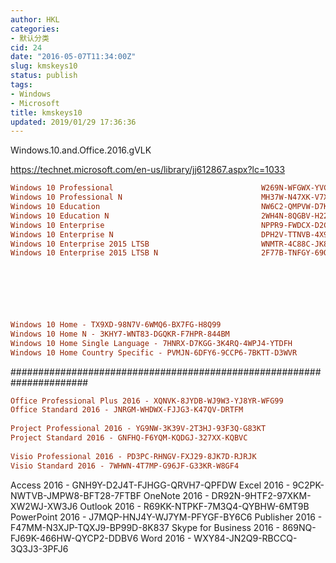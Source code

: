 ```yaml
---
author: HKL
categories:
- 默认分类
cid: 24
date: "2016-05-07T11:34:00Z"
slug: kmskeys10
status: publish
tags:
- Windows
- Microsoft
title: kmskeys10
updated: 2019/01/29 17:36:36
---
```



Windows.10.and.Office.2016.gVLK
 

https://technet.microsoft.com/en-us/library/jj612867.aspx?lc=1033

```ini
Windows 10 Professional                                 W269N-WFGWX-YVC9B-4J6C9-T83GX
Windows 10 Professional N                               MH37W-N47XK-V7XM9-C7227-GCQG9
Windows 10 Education                                    NW6C2-QMPVW-D7KKK-3GKT6-VCFB2
Windows 10 Education N                                  2WH4N-8QGBV-H22JP-CT43Q-MDWWJ
Windows 10 Enterprise                                   NPPR9-FWDCX-D2C8J-H872K-2YT43
Windows 10 Enterprise N                                 DPH2V-TTNVB-4X9Q3-TJR4H-KHJW4
Windows 10 Enterprise 2015 LTSB                         WNMTR-4C88C-JK8YV-HQ7T2-76DF9
Windows 10 Enterprise 2015 LTSB N                       2F77B-TNFGY-69QQF-B8YKP-D69TJ
 





 
Windows 10 Home - TX9XD-98N7V-6WMQ6-BX7FG-H8Q99
Windows 10 Home N - 3KHY7-WNT83-DGQKR-F7HPR-844BM
Windows 10 Home Single Language - 7HNRX-D7KGG-3K4RQ-4WPJ4-YTDFH
Windows 10 Home Country Specific - PVMJN-6DFY6-9CCP6-7BKTT-D3WVR
```
 <!--more-->
######################################################################
 
```ini 
Office Professional Plus 2016 - XQNVK-8JYDB-WJ9W3-YJ8YR-WFG99
Office Standard 2016 - JNRGM-WHDWX-FJJG3-K47QV-DRTFM
 
Project Professional 2016 - YG9NW-3K39V-2T3HJ-93F3Q-G83KT
Project Standard 2016 - GNFHQ-F6YQM-KQDGJ-327XX-KQBVC
 
Visio Professional 2016 - PD3PC-RHNGV-FXJ29-8JK7D-RJRJK
Visio Standard 2016 - 7WHWN-4T7MP-G96JF-G33KR-W8GF4
```
 
Access 2016 - GNH9Y-D2J4T-FJHGG-QRVH7-QPFDW
Excel 2016 - 9C2PK-NWTVB-JMPW8-BFT28-7FTBF
OneNote 2016 - DR92N-9HTF2-97XKM-XW2WJ-XW3J6
Outlook 2016 - R69KK-NTPKF-7M3Q4-QYBHW-6MT9B
PowerPoint 2016 - J7MQP-HNJ4Y-WJ7YM-PFYGF-BY6C6
Publisher 2016 - F47MM-N3XJP-TQXJ9-BP99D-8K837
Skype for Business 2016 - 869NQ-FJ69K-466HW-QYCP2-DDBV6
Word 2016 - WXY84-JN2Q9-RBCCQ-3Q3J3-3PFJ6
